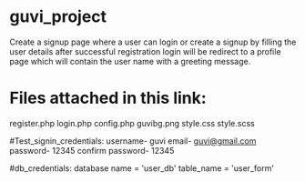 # guvi_project

Create a signup page where a user can login or create a signup by filling the user details 
after successful registration login  will be redirect to a profile page 
which will contain the user name with a greeting message.

# Files attached in this link:
register.php
login.php
config.php
guvibg.png
style.css
style.scss


#Test_signin_credentials:
username- guvi
email- guvi@gmail.com
password- 12345
confirm password- 12345

#db_credentials:
database name = 'user_db'
table_name = 'user_form'
